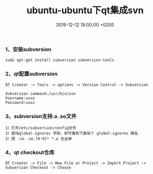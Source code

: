 ﻿---
layout: post
title:  "ubuntu-ubuntu下qt集成svn"
date:   2019-12-12 19:00:00 +0200
categories: ubuntu
---
### 1、安装subversion
```
sudo apt-get install subversion subversion-tools
```

### 2、qt配置subversion
```
QT Creator -> Tools -> options -> Version Control -> Subversion   

Subversion command:/usr/bin/svn   
Username:xxxx
Passowrd:xxxx
```

### 3、subversion支持.a .so文件
```
1）打开/etc/subversion/config文件   
2）查找global-ignores 字段，即可看到下面有个 global-ignores 键名   
3）把 .so .so.[0-9]* *.a 也去掉
```

### 4、qt checkout仓库
```
QT Creator -> File -> New File or Project -> Import Project -> Subversion Checkout -> Choose
```
